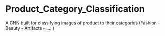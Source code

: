 # Product_Category_Classification
A CNN built for classifying images of product to their categories (Fashion - Beauty - Artifacts - .....)
